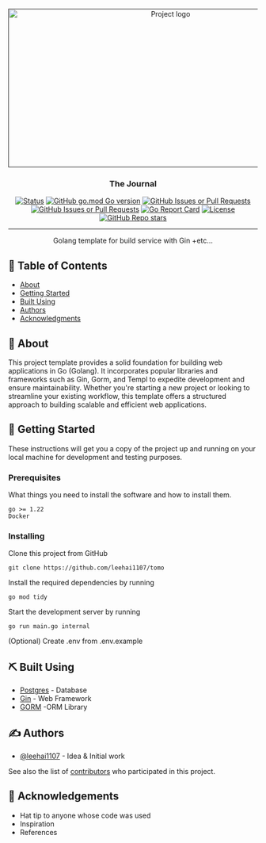 <p align="center">
  <a href="" rel="noopener">
 <img width=640px height=320px src="https://i.imgur.com/AXprFDM.png" alt="Project logo"></a>
</p>

<h3 align="center">The Journal</h3>

<div align="center">

[![Status](https://img.shields.io/badge/status-active-success.svg)]()
[![GitHub go.mod Go version](https://img.shields.io/github/go-mod/go-version/leehai1107/The-journey)]()
[![GitHub Issues or Pull Requests](https://img.shields.io/github/issues/leehai1107/The-journey)](https://github.com/leehai1107/tomo/issues)
[![GitHub Issues or Pull Requests](https://img.shields.io/github/issues-pr/leehai1107/The-journey)](https://github.com/leehai1107/tomo/pulls)
[![Go Report Card](https://goreportcard.com/badge/github.com/leehai1107/tomo)](https://goreportcard.com/report/github.com/leehai1107/tomo)
[![License](https://img.shields.io/badge/license-MIT-blue.svg)](/LICENSE)
[![GitHub Repo stars](https://img.shields.io/github/stars/leehai1107/The-journey)](https://github.com/leehai1107/tomo/stargazers)

</div>

---

<p align="center"> Golang template for build service with Gin +etc...
    <br> 
</p>

## 📝 Table of Contents

- [About](#about)
- [Getting Started](#getting_started)
- [Built Using](#built_using)
- [Authors](#authors)
- [Acknowledgments](#acknowledgement)

## 👀 About <a name = "about"></a>

This project template provides a solid foundation for building web applications in Go (Golang). It incorporates popular libraries and frameworks such as Gin, Gorm, and Templ to expedite development and ensure maintainability. Whether you're starting a new project or looking to streamline your existing workflow, this template offers a structured approach to building scalable and efficient web applications.

## 🏁 Getting Started <a name = "getting_started"></a>

These instructions will get you a copy of the project up and running on your local machine for development and testing purposes.

### Prerequisites

What things you need to install the software and how to install them.

```
go >= 1.22
Docker
```

### Installing

Clone this project from GitHub

```
git clone https://github.com/leehai1107/tomo
```

Install the required dependencies by running

```
go mod tidy
```

Start the development server by running

```
go run main.go internal
```

(Optional) Create .env from .env.example

## ⛏️ Built Using <a name = "built_using"></a>

- [Postgres](https://www.postgresql.org/) - Database
- [Gin](https://gin-gonic.com/) - Web Framework
- [GORM](https://gorm.io/) -ORM Library

## ✍️ Authors <a name = "authors"></a>

- [@leehai1107](https://github.com/leehai1107) - Idea & Initial work

See also the list of [contributors](https://github.com/leehai1107/tomo/contributors) who participated in this project.

## 🎉 Acknowledgements <a name = "acknowledgement"></a>

- Hat tip to anyone whose code was used
- Inspiration
- References
